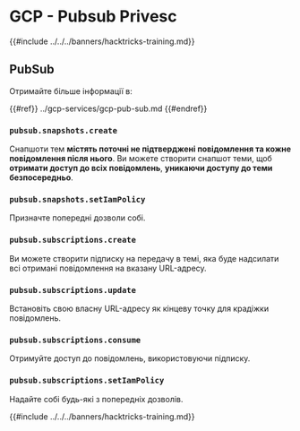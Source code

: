 # GCP - Pubsub Privesc

{{#include ../../../banners/hacktricks-training.md}}

## PubSub

Отримайте більше інформації в:

{{#ref}}
../gcp-services/gcp-pub-sub.md
{{#endref}}

### `pubsub.snapshots.create`

Снапшоти тем **містять поточні не підтверджені повідомлення та кожне повідомлення після нього**. Ви можете створити снапшот теми, щоб **отримати доступ до всіх повідомлень**, **уникаючи доступу до теми безпосередньо**.

### **`pubsub.snapshots.setIamPolicy`**

Призначте попередні дозволи собі.

### `pubsub.subscriptions.create`

Ви можете створити підписку на передачу в темі, яка буде надсилати всі отримані повідомлення на вказану URL-адресу.

### **`pubsub.subscriptions.update`**

Встановіть свою власну URL-адресу як кінцеву точку для крадіжки повідомлень.

### `pubsub.subscriptions.consume`

Отримуйте доступ до повідомлень, використовуючи підписку.

### `pubsub.subscriptions.setIamPolicy`

Надайте собі будь-які з попередніх дозволів.

{{#include ../../../banners/hacktricks-training.md}}
